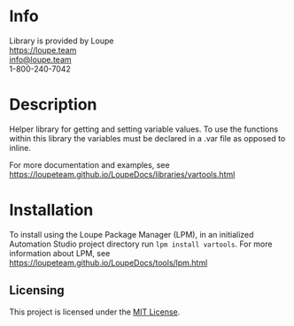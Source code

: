 # Info
Library is provided by Loupe  
https://loupe.team  
info@loupe.team  
1-800-240-7042  

# Description
Helper library for getting and setting variable values. To use the functions within this library the variables must be declared in a .var file as opposed to inline.

For more documentation and examples, see https://loupeteam.github.io/LoupeDocs/libraries/vartools.html

# Installation
To install using the Loupe Package Manager (LPM), in an initialized Automation Studio project directory run `lpm install vartools`. For more information about LPM, see https://loupeteam.github.io/LoupeDocs/tools/lpm.html

## Licensing

This project is licensed under the [MIT License](LICENSE). 